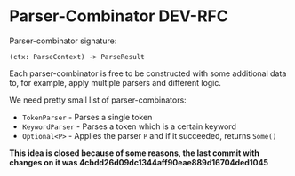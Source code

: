 # Parser-Combinator DEV-RFC

Parser-combinator signature:
```jc
(ctx: ParseContext) -> ParseResult 
```

Each parser-combinator is free to be constructed with some additional data to, for example, apply multiple parsers and different logic.

We need pretty small list of parser-combinators:
- `TokenParser` - Parses a single token
- `KeywordParser` - Parses a token which is a certain keyword
- `Optional<P>` - Applies the parser `P` and if it succeeded, returns `Some()`


__This idea is closed because of some reasons, the last commit with changes on it was 4cbdd26d09dc1344aff90eae889d16704ded1045__
